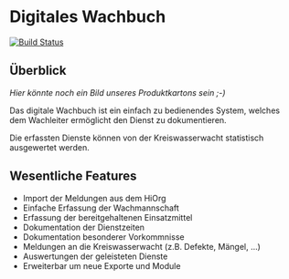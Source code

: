 Digitales Wachbuch
=================
[![Build Status](https://travis-ci.com/Kreiswasserwacht-Wurzburg/digitales_wachbuch.svg?branch=master)](https://travis-ci.com/Kreiswasserwacht-Wurzburg/digitales_wachbuch)

Überblick
---------

*Hier könnte noch ein Bild unseres Produktkartons sein ;-)*

Das digitale Wachbuch ist ein einfach zu bedienendes System, welches dem Wachleiter ermöglicht den Dienst zu dokumentieren.

Die erfassten Dienste können von der Kreiswasserwacht statistisch ausgewertet werden.

Wesentliche Features
--------------------

- Import der Meldungen aus dem HiOrg
- Einfache Erfassung der Wachmannschaft
- Erfassung der bereitgehaltenen Einsatzmittel
- Dokumentation der Dienstzeiten
- Dokumentation besonderer Vorkommnisse
- Meldungen an die Kreiswasserwacht (z.B. Defekte, Mängel, ...)
- Auswertungen der geleisteten Dienste
- Erweiterbar um neue Exporte und Module
